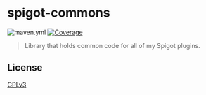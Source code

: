 # spigot-commons
![maven.yml](https://github.com/kodehat/spigot-commons/workflows/Java%20CI/badge.svg)
[![Coverage](https://sonarcloud.io/api/project_badges/measure?project=de.codehat%3Aspigot-commons&metric=coverage)](https://sonarcloud.io/dashboard?id=de.codehat%3Aspigot-commons)

> Library that holds common code for all of my Spigot plugins.

## License

[GPLv3](https://tldrlegal.com/license/gnu-general-public-license-v3-(gpl-3))
